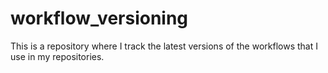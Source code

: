 # workflow_versioning
This is a repository where I track the latest versions of the workflows that I use in my repositories.
